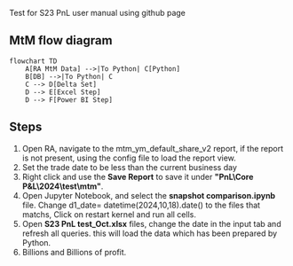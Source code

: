 
Test for S23 PnL user manual using github page

## MtM flow diagram

```mermaid
flowchart TD
    A[RA MtM Data] -->|To Python| C[Python]
    B[DB] -->|To Python| C
    C --> D[Delta Set]
    D --> E[Excel Step]
    D --> F[Power BI Step]
```

## Steps
1. Open RA, navigate to the mtm_ym_default_share_v2 report, if the report is not present, using the config file to load the report view.
2. Set the trade date to be less than the current business day
3. Right click and use the **Save Report** to save it under **"PnL\Core P&L\2024\test\mtm"**.
4. Open Jupyter Notebook, and select the **snapshot comparison.ipynb** file. Change d1_date= datetime(2024,10,18).date() to the files that matchs, Click on restart kernel and run all cells.
5. Open **S23 PnL test_Oct.xlsx** files, change the date in the input tab and refresh all queries. this will load the data which has been prepared by Python.
6. Billions and Billions of profit.
